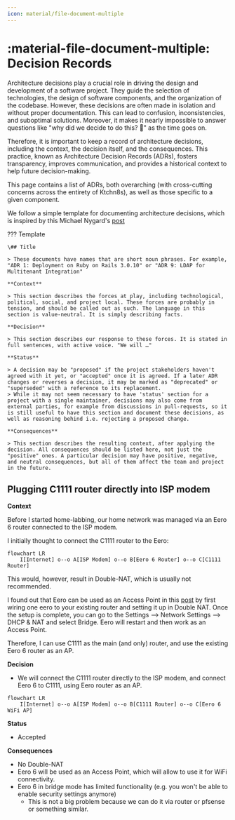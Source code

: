 ```yaml
---
icon: material/file-document-multiple
---
```


# :material-file-document-multiple: Decision Records

Architecture decisions play a crucial role in driving the design and development of a software project. They guide the selection of technologies, the design of software components, and the organization of the codebase. However, these decisions are often made in isolation and without proper documentation. This can lead to confusion, inconsistencies, and suboptimal solutions. Moreover, it makes it nearly impossible to answer questions like "why did we decide to do this? 🤔" as the time goes on.

Therefore, it is important to keep a record of architecture decisions, including the context, the decision itself, and the consequences. This practice, known as Architecture Decision Records (ADRs), fosters transparency, improves communication, and provides a historical context to help future decision-making.

This page contains a list of ADRs, both overarching (with cross-cutting concerns across the entirety of Ktchn8s), as well as those specific to a given component.

We follow a simple template for documenting architecture decisions, which is inspired by this Michael Nygard's [post](http://thinkrelevance.com/blog/2011/11/15/documenting-architecture-decisions)

??? Template

    \## Title

    > These documents have names that are short noun phrases. For example, "ADR 1: Deployment on Ruby on Rails 3.0.10" or "ADR 9: LDAP for Multitenant Integration"

    **Context**

    > This section describes the forces at play, including technological, political, social, and project local. These forces are probably in tension, and should be called out as such. The language in this section is value-neutral. It is simply describing facts.

    **Decision**

    > This section describes our response to these forces. It is stated in full sentences, with active voice. "We will …"

    **Status**

    > A decision may be "proposed" if the project stakeholders haven't agreed with it yet, or "accepted" once it is agreed. If a later ADR changes or reverses a decision, it may be marked as "deprecated" or "superseded" with a reference to its replacement.
    > While it may not seem necessary to have 'status' section for a project with a single maintainer, decisions may also come from external parties, for example from discussions in pull-requests, so it is still useful to have this section and document these decisions, as well as reasoning behind i.e. rejecting a proposed change.

    **Consequences**

    > This section describes the resulting context, after applying the decision. All consequences should be listed here, not just the "positive" ones. A particular decision may have positive, negative, and neutral consequences, but all of them affect the team and project in the future.


## Plugging C1111 router directly into ISP modem

**Context**

Before I started home-labbing, our home network was managed via an Eero 6 router connected to the ISP modem.

I initially thought to connect the C1111 router to the Eero:

```mermaid
flowchart LR
    I[Internet] o--o A[ISP Modem] o--o B[Eero 6 Router] o--o C[C1111 Router]
```

This would, however, result in Double-NAT, which is usually not recommended.

I found out that Eero can be used as an Access Point in this [post](https://www.reddit.com/r/eero/comments/uuuvdc/comment/i9hkazz/?utm_source=share&utm_medium=web3x&utm_name=web3xcss&utm_term=1&utm_content=share_button) by first wiring one eero to your existing router and setting it up in Double NAT. Once the setup is complete, you can go to the Settings --> Network Settings --> DHCP & NAT and select Bridge. Eero will restart and then work as an Access Point.

Therefore, I can use C1111 as the main (and only) router, and use the existing Eero 6 router as an AP.

**Decision**

- We will connect the C1111 router directly to the ISP modem, and connect Eero 6 to C1111, using Eero router as an AP.

```mermaid
flowchart LR
    I[Internet] o--o A[ISP Modem] o--o B[C1111 Router] o--o C[Eero 6 WiFi AP]
```

**Status**

- Accepted

**Consequences**

- No Double-NAT
- Eero 6 will be used as an Access Point, which will allow to use it for WiFi connectivity.
- Eero 6 in bridge mode has limited functionality (e.g. you won't be able to enable security settings anymore)
    - This is not a big problem because we can do it via router or pfsense or something similar.
